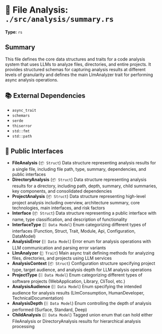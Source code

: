 # 📄 File Analysis: `./src/analysis/summary.rs`

**Type:** `rs`

## Summary
This file defines the core data structures and traits for a code analysis system that uses LLMs to analyze files, directories, and entire projects. It provides structured schemas for capturing analysis results at different levels of granularity and defines the main LlmAnalyzer trait for performing async analysis operations.

## 📚 External Dependencies
- `async_trait`
- `schemars`
- `serde`
- `thiserror`
- `std::fmt`
- `std::path`

## 🔌 Public Interfaces
- **FileAnalysis** (`📦 Struct`)
  Data structure representing analysis results for a single file, including file path, type, summary, dependencies, and public interfaces
- **DirectoryAnalysis** (`📦 Struct`)
  Data structure representing analysis results for a directory, including path, depth, summary, child summaries, key components, and consolidated dependencies
- **ProjectAnalysis** (`📦 Struct`)
  Data structure representing high-level project analysis including overview, architecture summary, core technologies, main interfaces, and risk factors
- **Interface** (`📦 Struct`)
  Data structure representing a public interface with name, type classification, and description of functionality
- **InterfaceType** (`🗄️ Data Model`)
  Enum categorizing different types of interfaces (Function, Struct, Trait, Module, Api, Configuration, DataModel)
- **AnalysisError** (`🗄️ Data Model`)
  Error enum for analysis operations with LLM communication and parsing error variants
- **LlmAnalyzer** (`🎯 Trait`)
  Main async trait defining methods for analyzing files, directories, and projects using LLM services
- **AnalysisContext** (`📦 Struct`)
  Configuration structure specifying project type, target audience, and analysis depth for LLM analysis operations
- **ProjectType** (`🗄️ Data Model`)
  Enum categorizing different types of software projects (WebApplication, Library, CliTool, etc.)
- **AnalysisAudience** (`🗄️ Data Model`)
  Enum specifying the intended audience for analysis results (LlmConsumption, HumanDeveloper, TechnicalDocumentation)
- **AnalysisDepth** (`🗄️ Data Model`)
  Enum controlling the depth of analysis performed (Surface, Standard, Deep)
- **ChildAnalysis** (`🗄️ Data Model`)
  Tagged union enum that can hold either FileAnalysis or DirectoryAnalysis results for hierarchical analysis processing
